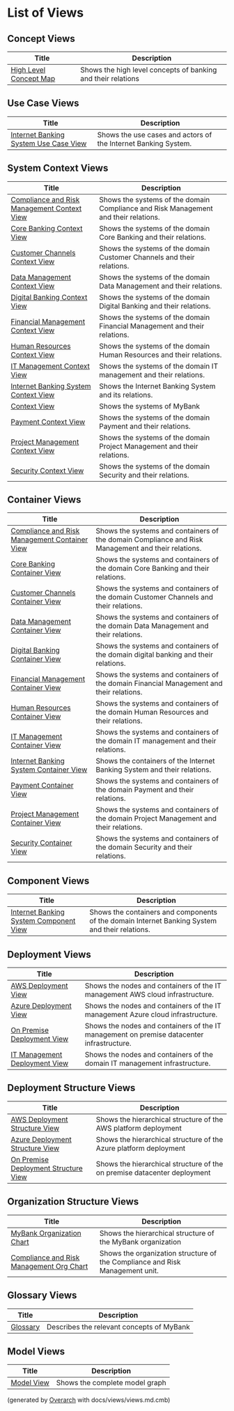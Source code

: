 # List of Views

## Concept Views
| Title | Description |
|---|---|
| [High Level Concept Map](./mybank/concepts/concept-view.md) | Shows the high level concepts of banking and their relations |
## Use Case Views
| Title | Description |
|---|---|
| [Internet Banking System Use Case View](./mybank/digital-banking/internet-banking-system/use-case-view.md) | Shows the use cases and actors of the Internet Banking System. |
## System Context Views
| Title | Description |
|---|---|
| [Compliance and Risk Management Context View](./mybank/compliance/context-view.md) | Shows the systems of the domain Compliance and Risk Management and their relations. |
| [Core Banking Context View](./mybank/core-banking/context-view.md) | Shows the systems of the domain Core Banking and their relations. |
| [Customer Channels Context View](./mybank/customer-channels/context-view.md) | Shows the systems of the domain Customer Channels and their relations. |
| [Data Management Context View](./mybank/data-management/context-view.md) | Shows the systems of the domain Data Management and their relations. |
| [Digital Banking Context View](./mybank/digital-banking/context-view.md) | Shows the systems of the domain Digital Banking and their relations. |
| [Financial Management Context View](./mybank/financial-management/context-view.md) | Shows the systems of the domain Financial Management and their relations. |
| [Human Resources Context View](./mybank/human-resources/context-view.md) | Shows the systems of the domain Human Resources and their relations. |
| [IT Management Context View](./mybank/it-management/context-view.md) | Shows the systems of the domain IT management and their relations. |
| [Internet Banking System Context View](./mybank/digital-banking/internet-banking-system/context-view.md) | Shows the Internet Banking System and its relations. |
| [Context View](./mybank/context-view.md) | Shows the systems of MyBank |
| [Payment Context View](./mybank/payment/context-view.md) | Shows the systems of the domain Payment and their relations. |
| [Project Management Context View](./mybank/project-management/context-view.md) | Shows the systems of the domain Project Management and their relations. |
| [Security Context View](./mybank/security/context-view.md) | Shows the systems of the domain Security and their relations. |
## Container Views
| Title | Description |
|---|---|
| [Compliance and Risk Management Container View](./mybank/compliance/container-view.md) | Shows the systems and containers of the domain Compliance and Risk Management and their relations. |
| [Core Banking Container View](./mybank/core-banking/container-view.md) | Shows the systems and containers of the domain Core Banking and their relations. |
| [Customer Channels Container View](./mybank/customer-channels/container-view.md) | Shows the systems and containers of the domain Customer Channels and their relations. |
| [Data Management Container View](./mybank/data-management/container-view.md) | Shows the systems and containers of the domain Data Management and their relations. |
| [Digital Banking Container View](./mybank/digital-banking/container-view.md) | Shows the systems and containers of the domain digital banking and their relations. |
| [Financial Management Container View](./mybank/financial-management/container-view.md) | Shows the systems and containers of the domain Financial Management and their relations. |
| [Human Resources Container View](./mybank/human-resources/container-view.md) | Shows the systems and containers of the domain Human Resources and their relations. |
| [IT Management Container View](./mybank/it-management/container-view.md) | Shows the systems and containers of the domain IT management and their relations. |
| [Internet Banking System Container View](./mybank/digital-banking/internet-banking-system/container-view.md) | Shows the containers of the Internet Banking System and their relations. |
| [Payment Container View](./mybank/payment/container-view.md) | Shows the systems and containers of the domain Payment and their relations. |
| [Project Management Container View](./mybank/project-management/container-view.md) | Shows the systems and containers of the domain Project Management and their relations. |
| [Security Container View](./mybank/security/container-view.md) | Shows the systems and containers of the domain Security and their relations. |
## Component Views
| Title | Description |
|---|---|
| [Internet Banking System Component View](./mybank/digital-banking/internet-banking-system/component-view.md) | Shows the containers and components of the domain Internet Banking System and their relations. |
## Deployment Views
| Title | Description |
|---|---|
| [AWS Deployment View](./mybank/it-management/aws/deployment-view.md) | Shows the nodes and containers of the IT management AWS cloud infrastructure. |
| [Azure Deployment View](./mybank/it-management/azure/deployment-view.md) | Shows the nodes and containers of the IT management Azure cloud infrastructure. |
| [On Premise Deployment View](./mybank/it-management/onprem/deployment-view.md) | Shows the nodes and containers of the IT management on premise datacenter infrastructure. |
| [IT Management Deployment View](./mybank/it-management/deployment-view.md) | Shows the nodes and containers of the domain IT management infrastructure. |
## Deployment Structure Views
| Title | Description |
|---|---|
| [AWS Deployment Structure View](./mybank/it-management/aws/aws-deployment-structure-view.md) | Shows the hierarchical structure of the AWS platform deployment |
| [Azure Deployment Structure View](./mybank/it-management/azure/azure-deployment-structure-view.md) | Shows the hierarchical structure of the Azure platform deployment |
| [On Premise Deployment Structure View](./mybank/it-management/onprem/onprem-deployment-structure-view.md) | Shows the hierarchical structure of the on premise datacenter deployment |
## Organization Structure Views
| Title | Description |
|---|---|
| [MyBank Organization Chart](./mybank/organization/organization-structure-view.md) | Shows the hierarchical structure of the MyBank organization |
| [Compliance and Risk Management Org Chart](./mybank/compliance/organization-structure-view.md) | Shows the organization structure of the Compliance and Risk Management unit. |
## Glossary Views
| Title | Description |
|---|---|
| [Glossary](./mybank/glossary.md) | Describes the relevant concepts of MyBank |
## Model Views
| Title | Description |
|---|---|
| [Model View](./mybank/model-view.md) | Shows the complete model graph |


(generated by [Overarch](https://github.com/soulspace-org/overarch) with docs/views/views.md.cmb)
